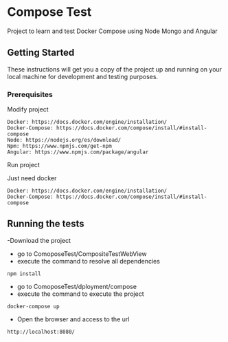 
# Compose Test

Project to learn and test Docker Compose using Node Mongo and Angular

## Getting Started

These instructions will get you a copy of the project up and running on your local machine for development and testing purposes.

### Prerequisites

Modify project

```
Docker: https://docs.docker.com/engine/installation/
Docker-Compose: https://docs.docker.com/compose/install/#install-compose
Node: https://nodejs.org/es/download/
Npm: https://www.npmjs.com/get-npm
Angular: https://www.npmjs.com/package/angular
```
Run project

Just need docker
```
Docker: https://docs.docker.com/engine/installation/
Docker-Compose: https://docs.docker.com/compose/install/#install-compose
```


## Running the tests

-Download the project
- go to ComoposeTest/CompositeTestWebView
- execute the command to resolve all dependencies 
```
npm install
```
- go to ComoposeTest/dployment/compose
- execute the command to execute the project
```
docker-compose up
```
- Open the browser and access to the url 
```
http://localhost:8080/
```

